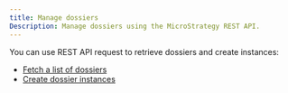 ```yaml
---
title: Manage dossiers
Description: Manage dossiers using the MicroStrategy REST API.
---
```


<Available since="2021 Update 10" />

You can use REST API request to retrieve dossiers and create instances:

- [Fetch a list of dossiers](../filter-data/filter-dossier-instances/apply-filters-to-a-dossier.md#get-a-list-of-dossiers)
- [Create dossier instances](create-instance/create-instance.md)
